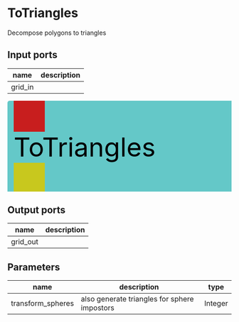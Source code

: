 
# ToTriangles
Decompose polygons to triangles

## Input ports
|name|description|
|-|-|
|grid_in||


<svg width="516.5999999999999" height="210" >
<rect x="0" y="0" width="516.5999999999999" height="210" rx="5" ry="5" style="fill:#64c8c8ff;" />
<rect x="14.0" y="0" width="70" height="70" rx="0" ry="0" style="fill:#c81e1eff;" >
<title>grid_in</title></rect>
<title>grid_in</title></rect><rect x="14.0" y="140" width="70" height="70" rx="0" ry="0" style="fill:#c8c81eff;" >
<title>grid_out</title></rect>
<text x="14.0" y="126.0" font-size="4.2em">ToTriangles</text></svg>

## Output ports
|name|description|
|-|-|
|grid_out||


## Parameters
|name|description|type|
|-|-|-|
|transform_spheres|also generate triangles for sphere impostors|Integer|
